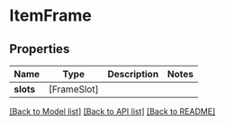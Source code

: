 # ItemFrame

## Properties
Name | Type | Description | Notes
------------ | ------------- | ------------- | -------------
**slots** | [FrameSlot] |  | 

[[Back to Model list]](../README.md#documentation-for-models) [[Back to API list]](../README.md#documentation-for-api-endpoints) [[Back to README]](../README.md)



